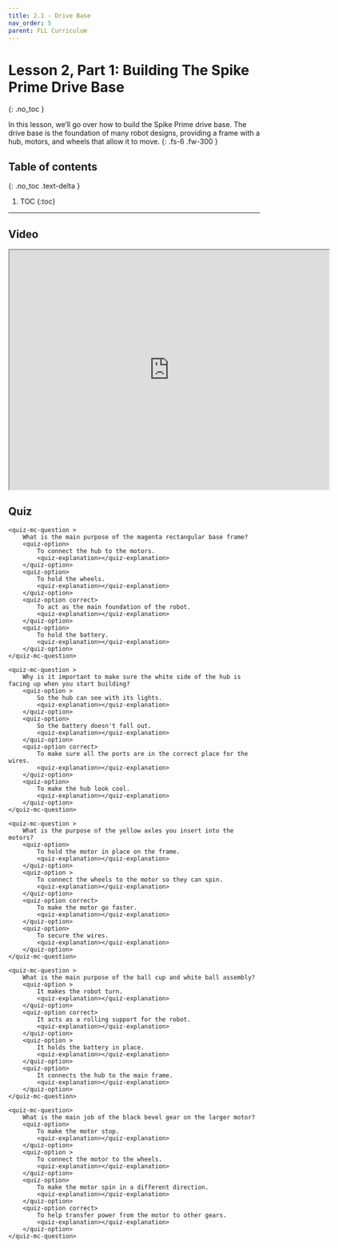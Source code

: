 ```yaml
---
title: 2.1 - Drive Base
nav_order: 5
parent: FLL Curriculum
---
```


# Lesson 2, Part 1: Building The Spike Prime Drive Base
{: .no_toc }

In this lesson, we’ll go over how to build the Spike Prime drive base. The drive base is the foundation of many robot designs, providing a frame with a hub, motors, and wheels that allow it to move.
{: .fs-6 .fw-300 }

## Table of contents
{: .no_toc .text-delta }

1. TOC 
{:toc}

---

## Video
<iframe src="https://drive.google.com/file/d/1QerlRgFztG5Rs9megxFdMmmNPD_yDnzo/preview" width="640" height="480" allow="autoplay"></iframe>

## Quiz
<content-quiz>

    <quiz-mc-question >
        What is the main purpose of the magenta rectangular base frame?
        <quiz-option>
            To connect the hub to the motors.
            <quiz-explanation></quiz-explanation>
        </quiz-option>
        <quiz-option>
            To hold the wheels.
            <quiz-explanation></quiz-explanation>
        </quiz-option>
        <quiz-option correct>
            To act as the main foundation of the robot.
            <quiz-explanation></quiz-explanation>
        </quiz-option>
        <quiz-option>
            To hold the battery.
            <quiz-explanation></quiz-explanation>
        </quiz-option>
    </quiz-mc-question>

    <quiz-mc-question >
        Why is it important to make sure the white side of the hub is facing up when you start building?
        <quiz-option >
            So the hub can see with its lights.
            <quiz-explanation></quiz-explanation>
        </quiz-option>
        <quiz-option>
            So the battery doesn't fall out.
            <quiz-explanation></quiz-explanation>
        </quiz-option>
        <quiz-option correct>
            To make sure all the ports are in the correct place for the wires.
            <quiz-explanation></quiz-explanation>
        </quiz-option>
        <quiz-option>
            To make the hub look cool.
            <quiz-explanation></quiz-explanation>
        </quiz-option>
    </quiz-mc-question>

    <quiz-mc-question >
        What is the purpose of the yellow axles you insert into the motors?
        <quiz-option>
            To hold the motor in place on the frame.
            <quiz-explanation></quiz-explanation>
        </quiz-option>
        <quiz-option >
            To connect the wheels to the motor so they can spin.
            <quiz-explanation></quiz-explanation>
        </quiz-option>
        <quiz-option correct>
            To make the motor go faster.
            <quiz-explanation></quiz-explanation>
        </quiz-option>
        <quiz-option>
            To secure the wires.
            <quiz-explanation></quiz-explanation>
        </quiz-option>
    </quiz-mc-question>

    <quiz-mc-question >
        What is the main purpose of the ball cup and white ball assembly?
        <quiz-option >
            It makes the robot turn.
            <quiz-explanation></quiz-explanation>
        </quiz-option>
        <quiz-option correct> 
            It acts as a rolling support for the robot.
            <quiz-explanation></quiz-explanation>
        </quiz-option>
        <quiz-option >
            It holds the battery in place.
            <quiz-explanation></quiz-explanation>
        </quiz-option>
        <quiz-option>
            It connects the hub to the main frame.
            <quiz-explanation></quiz-explanation>
        </quiz-option>
    </quiz-mc-question>

    <quiz-mc-question>
        What is the main job of the black bevel gear on the larger motor?
        <quiz-option>
            To make the motor stop.
            <quiz-explanation></quiz-explanation>
        </quiz-option>
        <quiz-option >
            To connect the motor to the wheels.
            <quiz-explanation></quiz-explanation>
        </quiz-option>
        <quiz-option>
            To make the motor spin in a different direction.
            <quiz-explanation></quiz-explanation>
        </quiz-option>
        <quiz-option correct>
            To help transfer power from the motor to other gears.
            <quiz-explanation></quiz-explanation>
        </quiz-option>
    </quiz-mc-question>
</content-quiz>